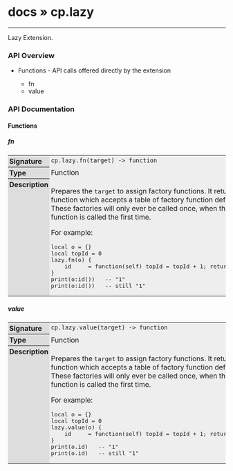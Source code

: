 # [docs](index.md) » cp.lazy
---

Lazy Extension.

<style type="text/css">
	a { text-decoration: none; }
	a:hover { text-decoration: underline; }
	th { background-color: #DDDDDD; vertical-align: top; padding: 3px; }
	td { width: 100%; background-color: #EEEEEE; vertical-align: top; padding: 3px; }
	table { width: 100% ; border: 1px solid #0; text-align: left; }
	section > table table td { width: 0; }
</style>
<link rel="stylesheet" href="../../css/docs.css" type="text/css" media="screen" />
<h3>API Overview</h3>
<ul>
<li>Functions - API calls offered directly by the extension</li>
  <ul>
	<li><a href="#fn">fn</a></li>
	<li><a href="#value">value</a></li>
  </ul>
</ul>
<h3>API Documentation</h3>
<h4 class="documentation-section">Functions</h4>
  <section id="fn">
	<h5><a href="#fn">fn</a></h5>
	<table>
	  <tr>
		<th>Signature</th>
		<td><code>cp.lazy.fn(target) -&gt; function</code></td>
	  </tr>
	  <tr>
		<th>Type</th>
		<td>Function</td>
	  </tr>
	  <tr>
		<th>Description</th>
		<td><p>Prepares the <code>target</code> to assign factory functions.
It returns a function which accepts a table of factory function definitions.
These factories will only ever be called once, when the 'surface' function is called the first time.</p>
<p>For example:</p>
<div class="highlight"><pre><span></span><span class="kd">local</span> <span class="n">o</span> <span class="o">=</span> <span class="p">{}</span>
<span class="kd">local</span> <span class="n">topId</span> <span class="o">=</span> <span class="mi">0</span>
<span class="n">lazy</span><span class="p">.</span><span class="n">fn</span><span class="p">(</span><span class="n">o</span><span class="p">)</span> <span class="p">{</span>
    <span class="n">id</span>     <span class="o">=</span> <span class="kr">function</span><span class="p">(</span><span class="n">self</span><span class="p">)</span> <span class="n">topId</span> <span class="o">=</span> <span class="n">topId</span> <span class="o">+</span> <span class="mi">1</span><span class="p">;</span> <span class="kr">return</span> <span class="n">topId</span> <span class="kr">end</span><span class="p">,</span>
<span class="p">}</span>
<span class="nb">print</span><span class="p">(</span><span class="n">o</span><span class="p">:</span><span class="n">id</span><span class="p">())</span>   <span class="c1">-- &quot;1&quot;</span>
<span class="nb">print</span><span class="p">(</span><span class="n">o</span><span class="p">:</span><span class="n">id</span><span class="p">())</span>   <span class="c1">-- still &quot;1&quot;</span>
</pre></div>
</td>
	  </tr>
	</table>
  </section>
  <section id="value">
	<h5><a href="#value">value</a></h5>
	<table>
	  <tr>
		<th>Signature</th>
		<td><code>cp.lazy.value(target) -&gt; function</code></td>
	  </tr>
	  <tr>
		<th>Type</th>
		<td>Function</td>
	  </tr>
	  <tr>
		<th>Description</th>
		<td><p>Prepares the <code>target</code> to assign factory functions.
It returns a function which accepts a table of factory function definitions.
These factories will only ever be called once, when the 'surface' function is called the first time.</p>
<p>For example:</p>
<div class="highlight"><pre><span></span><span class="kd">local</span> <span class="n">o</span> <span class="o">=</span> <span class="p">{}</span>
<span class="kd">local</span> <span class="n">topId</span> <span class="o">=</span> <span class="mi">0</span>
<span class="n">lazy</span><span class="p">.</span><span class="n">value</span><span class="p">(</span><span class="n">o</span><span class="p">)</span> <span class="p">{</span>
    <span class="n">id</span>     <span class="o">=</span> <span class="kr">function</span><span class="p">(</span><span class="n">self</span><span class="p">)</span> <span class="n">topId</span> <span class="o">=</span> <span class="n">topId</span> <span class="o">+</span> <span class="mi">1</span><span class="p">;</span> <span class="kr">return</span> <span class="n">topId</span> <span class="kr">end</span><span class="p">,</span>
<span class="p">}</span>
<span class="nb">print</span><span class="p">(</span><span class="n">o</span><span class="p">.</span><span class="n">id</span><span class="p">)</span>   <span class="c1">-- &quot;1&quot;</span>
<span class="nb">print</span><span class="p">(</span><span class="n">o</span><span class="p">.</span><span class="n">id</span><span class="p">)</span>   <span class="c1">-- still &quot;1&quot;</span>
</pre></div>
</td>
	  </tr>
	</table>
  </section>
